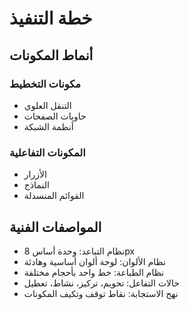 # خطة التنفيذ

## أنماط المكونات

### مكونات التخطيط

- التنقل العلوي
- حاويات الصفحات
- أنظمة الشبكة

### المكونات التفاعلية

- الأزرار
- النماذج
- القوائم المنسدلة

## المواصفات الفنية

- نظام التباعد: وحدة أساس 8px
- نظام الألوان: لوحة ألوان أساسية وهادئة
- نظام الطباعة: خط واحد بأحجام مختلفة
- حالات التفاعل: تحويم، تركيز، نشاط، تعطيل
- نهج الاستجابة: نقاط توقف وتكيف المكونات